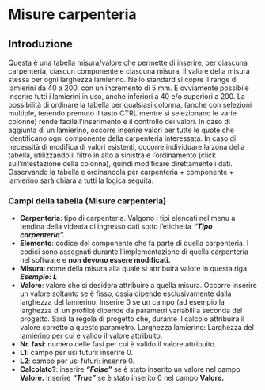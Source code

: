 # Misure carpenteria

## Introduzione
Questa è una tabella misura/valore che permette di inserire, per ciascuna carpenteria, ciascun componente e ciascuna misura, il valore della misura stessa per ogni larghezza lamierino.
Nello standard si copre il range di lamierini da 40 a 200, con un incremento di 5 mm.
È ovviamente possibile inserire tutti i lamierini in uso, anche inferiori a 40 e/o superiori a 200. La possibilità di ordinare la tabella per qualsiasi colonna, (anche con selezioni multiple, tenendo premuto il tasto CTRL mentre si selezionano le varie colonne) rende facile l’inserimento e il controllo dei valori.
In caso di aggiunta di un lamierino, occorre inserire valori per tutte le quote che identificano ogni componente della carpenteria interessata.
In caso di necessità di modifica di valori esistenti, occorre individuare la zona della tabella, utilizzando il filtro in alto a sinistra e l’ordinamento (click sull’intestazione della colonna), quindi modificare direttamente i dati.
Osservando la tabella e ordinandola per carpenteria + componente + lamierino sarà chiara a tutti la logica seguita.

### Campi della tabella (Misure carpenteria)

- **Carpenteria**: tipo di carpenteria. Valgono i tipi elencati nel menu a tendina della videata di ingresso dati sotto l’etichetta ***“Tipo carpenteria”.***
- **Elemento**: codice del componente che fa parte di quella carpenteria. I codici sono assegnati durante l’implementazione di quella carpenteria nel software e **non devono essere modificati.**
- **Misura**: nome della misura alla quale si attribuirà valore in questa riga. 
***Esempio: L*** 
- **Valore**: valore che si desidera attribuire a quella misura. Occorre inserire un valore soltanto se è fisso, ossia dipende esclusivamente dalla larghezza del lamierino. Inserire 0 se un campo (ad esempio la larghezza di un profilo) dipende da parametri variabili a seconda del progetto. Sarà la regola di progetto che, durante il calcolo attribuirà il valore corretto a questo parametro.
Larghezza lamierino:
Larghezza del lamierino per cui è valido il valore attribuito.
- **Nr. fasi**: numero delle fasi per cui è valido il valore attribuito.
- **L1**: campo per usi futuri: inserire 0.
- **L2**: campo per usi futuri: inserire 0.
- **Calcolato?**: inserire ***“False”*** se è stato inserito un valore nel campo **Valore.**
Inserire ***“True”*** se è stato inserito 0 nel campo **Valore.**

